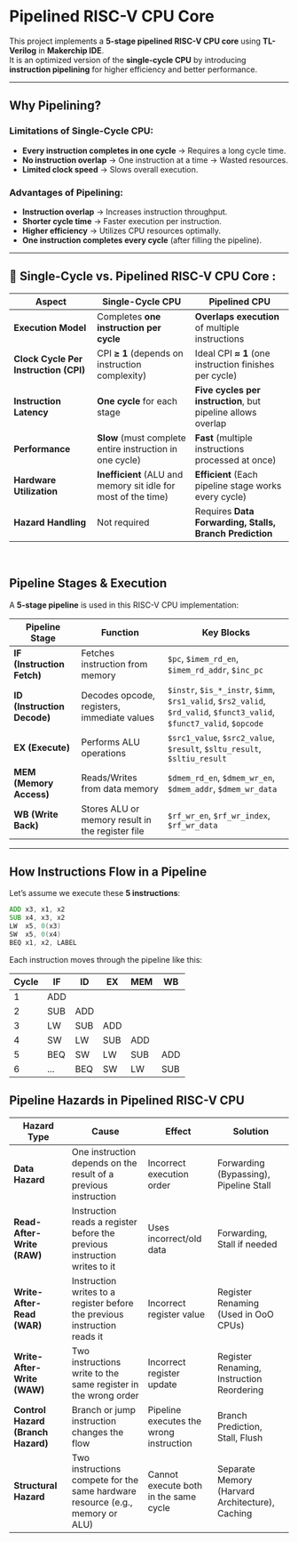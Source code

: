 # **Pipelined RISC-V CPU Core**  
This project implements a **5-stage pipelined RISC-V CPU core** using **TL-Verilog** in **Makerchip IDE**.  
It is an optimized version of the **single-cycle CPU** by introducing **instruction pipelining** for higher efficiency and better performance.  

---

## **Why Pipelining?**
### **Limitations of Single-Cycle CPU:**
- **Every instruction completes in one cycle** → Requires a long cycle time.  
- **No instruction overlap** → One instruction at a time → Wasted resources.  
- **Limited clock speed** → Slows overall execution.  

### **Advantages of Pipelining:**
- **Instruction overlap** → Increases instruction throughput.  
- **Shorter cycle time** → Faster execution per instruction.  
- **Higher efficiency** → Utilizes CPU resources optimally.  
- **One instruction completes every cycle** (after filling the pipeline).  

---

## **🚀 Single-Cycle vs. Pipelined RISC-V CPU Core :**
  

| **Aspect**          | **Single-Cycle CPU** | **Pipelined CPU** |
|---------------------|---------------------|-------------------|
| **Execution Model** | Completes **one instruction per cycle** | **Overlaps execution** of multiple instructions |
| **Clock Cycle Per Instruction (CPI)** | CPI **≥ 1** (depends on instruction complexity) | Ideal CPI **≈ 1** (one instruction finishes per cycle) |
| **Instruction Latency** | **One cycle** for each stage | **Five cycles per instruction**, but pipeline allows overlap |
| **Performance** | **Slow** (must complete entire instruction in one cycle) | **Fast** (multiple instructions processed at once) |
| **Hardware Utilization** | **Inefficient** (ALU and memory sit idle for most of the time) | **Efficient** (Each pipeline stage works every cycle) |
| **Hazard Handling** | Not required | Requires **Data Forwarding, Stalls, Branch Prediction** |

<br>





## **Pipeline Stages & Execution**
A **5-stage pipeline** is used in this RISC-V CPU implementation:  

| **Pipeline Stage** | **Function** | **Key Blocks** |
|--------------------|-------------|----------------|
| **IF (Instruction Fetch)** | Fetches instruction from memory | `$pc`, `$imem_rd_en`, `$imem_rd_addr`, `$inc_pc` |
| **ID (Instruction Decode)** | Decodes opcode, registers, immediate values | `$instr`, `$is_*_instr`, `$imm`, `$rs1_valid`, `$rs2_valid`, `$rd_valid`, `$funct3_valid`, `$funct7_valid`, `$opcode` |
| **EX (Execute)** | Performs ALU operations | `$src1_value`, `$src2_value`, `$result`, `$sltu_result`, `$sltiu_result` |
| **MEM (Memory Access)** | Reads/Writes from data memory | `$dmem_rd_en`, `$dmem_wr_en`, `$dmem_addr`, `$dmem_wr_data` |
| **WB (Write Back)** | Stores ALU or memory result in the register file | `$rf_wr_en`, `$rf_wr_index`, `$rf_wr_data` |

---

## **How Instructions Flow in a Pipeline**  
Let’s assume we execute these **5 instructions**:  

```asm
ADD x3, x1, x2  
SUB x4, x3, x2  
LW  x5, 0(x3)  
SW  x5, 0(x4)  
BEQ x1, x2, LABEL
```
Each instruction moves through the pipeline like this:

| **Cycle** | **IF**  | **ID**  | **EX**  | **MEM** | **WB**  |
|-----------|--------|--------|--------|--------|--------|
| 1         | ADD    |        |        |        |        |
| 2         | SUB    | ADD    |        |        |        |
| 3         | LW     | SUB    | ADD    |        |        |
| 4         | SW     | LW     | SUB    | ADD    |        |
| 5         | BEQ    | SW     | LW     | SUB    | ADD    |
| 6         | ...    | BEQ    | SW     | LW     | SUB    |


## **Pipeline Hazards in Pipelined RISC-V CPU**

| **Hazard Type**        | **Cause** | **Effect** | **Solution** |
|------------------------|----------|------------|--------------|
| **Data Hazard**        | One instruction depends on the result of a previous instruction | Incorrect execution order | Forwarding (Bypassing), Pipeline Stall |
| **Read-After-Write (RAW)** | Instruction reads a register before the previous instruction writes to it | Uses incorrect/old data | Forwarding, Stall if needed |
| **Write-After-Read (WAR)** | Instruction writes to a register before the previous instruction reads it | Incorrect register value | Register Renaming (Used in OoO CPUs) |
| **Write-After-Write (WAW)** | Two instructions write to the same register in the wrong order | Incorrect register update | Register Renaming, Instruction Reordering |
| **Control Hazard (Branch Hazard)** | Branch or jump instruction changes the flow | Pipeline executes the wrong instruction | Branch Prediction, Stall, Flush |
| **Structural Hazard** | Two instructions compete for the same hardware resource (e.g., memory or ALU) | Cannot execute both in the same cycle | Separate Memory (Harvard Architecture), Caching |



